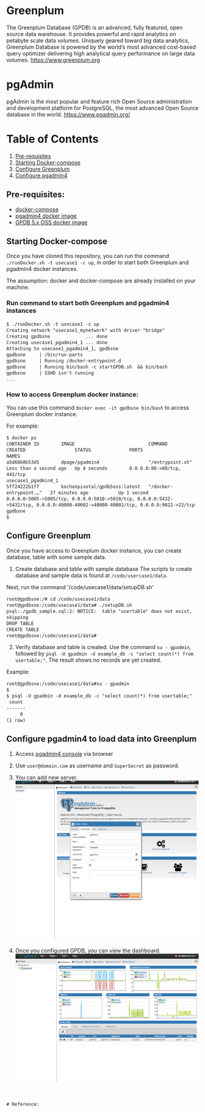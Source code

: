 #  Greenplum
The  Greenplum Database (GPDB) is an advanced, fully featured, open source data warehouse. It provides powerful and rapid analytics on petabyte scale data volumes. Uniquely geared toward big data analytics, Greenplum Database is powered by the world’s most advanced cost-based query optimizer delivering high analytical query performance on large data volumes.
<https://www.greenplum.org>

# pgAdmin
pgAdmin is the most popular and feature rich Open Source administration and development platform for PostgreSQL, the most advanced Open Source database in the world.
<https://www.pgadmin.org/>

# Table of Contents
1. [Pre-requisites](#Pre-requisites)
2. [Starting Docker-compose](#Starting-Docker-compose)
3. [Configure Greenplum](#Configure-Greenplum)
4. [Configure pgadmin4](#Configure-pgadmin4)

## Pre-requisites:
- [docker-compose](http://docs.docker.com/compose)
- [pgadmin4 docker image](https://hub.docker.com/r/dpage/pgadmin4/)
- [GPDB 5.x OSS docker image](https://hub.docker.com/r/kochanpivotal/gpdb5oss/)

## Starting Docker-compose
Once you have cloned this repository, you can run the command  `./runDocker.sh -t usecase1 -c up`, in order to start both Greenplum and pgadmin4 docker instances.

The assumption: docker and docker-compose are already installed on your machine.

### Run command to start both Greenplum and pgadmin4 instances
```
$ ./runDocker.sh -t usecase1 -c up
Creating network "usecase1_mynetwork" with driver "bridge"
Creating gpdbsne             ... done
Creating usecase1_pgadmin4_1 ... done
Attaching to usecase1_pgadmin4_1, gpdbsne
gpdbsne     | /bin/run-parts
gpdbsne     | Running /docker-entrypoint.d
gpdbsne     | Running bin/bash -c startGPDB.sh  && bin/bash
gpdbsne     | SSHD isn't running
...
```
### How to access Greenplum docker instance:
You can use this command `docker exec -it gpdbsne bin/bash` to access Greenplum docker instance.

For example:
```
$ docker ps
CONTAINER ID        IMAGE                           COMMAND                  CREATED                  STATUS              PORTS                                                                                                                                NAMES
a5d6868b53d5        dpage/pgadmin4                  "/entrypoint.sh"         Less than a second ago   Up 4 seconds        0.0.0.0:80->80/tcp, 443/tcp                                                                                                          usecase1_pgadmin4_1
5ff24222b1f7        kochanpivotal/gpdb5oss:latest   "/docker-entrypoint.…"   27 minutes ago           Up 1 second         0.0.0.0:5005->5005/tcp, 0.0.0.0:5010->5010/tcp, 0.0.0.0:5432->5432/tcp, 0.0.0.0:40000-40002->40000-40002/tcp, 0.0.0.0:9022->22/tcp   gpdbsne
$

```

## Configure Greenplum
Once you have access to Greenplum docker instance, you can create database, table with some sample data.

1. Create database and table with sample database
The scripts to create database and sample data is found at `/code/usercase1/data`.

Next, run the command '/code/usecase1/data/setupDB.sh'
```
root@gpdbsne:/# cd /code/usecase1/data
root@gpdbsne:/code/usecase1/data# ./setupDB.sh
psql:./gpdb_sample.sql:2: NOTICE:  table "usertable" does not exist, skipping
DROP TABLE
CREATE TABLE
root@gpdbsne:/code/usecase1/data#
```
2. Verify database and table is created.
Use the command `su - gpadmin`, followed by `psql -U gpadmin -d example_db -c "select count(*) from usertable;"`.  The result shows no records are yet created.

Example:
```
root@gpdbsne:/code/usecase1/data#su - gpadmin
$
$ psql -U gpadmin -d example_db -c "select count(*) from usertable;"
 count
-------
     0
(1 row)
```

## Configure pgadmin4 to load data into Greenplum
1. Access [pgadmin4 console](http://localhost:80/) via browser

2. Use `user@domain.com` as username and `SuperSecret` as password.

3. You can add new server.
![alt text](images/image2.png "Configure ")

4. Once you configured GPDB, you can view the dashboard.
![alt text](images/image12.png "Dashboard")

```


# Reference:
